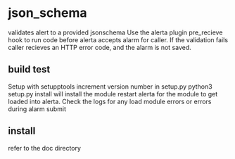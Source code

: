 # json_schema
validates alert to a provided jsonschema
Use the alerta plugin pre_recieve hook to run code before alerta accepts alarm for caller.
If the validation fails caller recieves an HTTP error code, and the alarm is not saved.

## build test
Setup with setupptools
increment version number in setup.py
python3 setup.py install will install the module
restart alerta for the module to get loaded into alerta.
Check the logs for any load module errors or errors during alarm submit


## install
refer to the doc directory